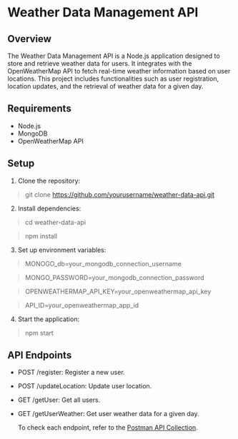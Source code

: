 # Weather Data Management API
## Overview
The Weather Data Management API is a Node.js application designed to store and retrieve weather data for users. It integrates with the OpenWeatherMap API to fetch real-time weather information based on user locations. This project includes functionalities such as user registration, location updates, and the retrieval of weather data for a given day.
## Requirements
   * Node.js
   * MongoDB
   * OpenWeatherMap API 
## Setup
1. Clone the repository:
> git clone https://github.com/yourusername/weather-data-api.git

2. Install dependencies:
> cd weather-data-api

> npm install

3. Set up environment variables:
> MONOGO_db=your_mongodb_connection_username

> MONGO_PASSWORD=your_mongodb_connection_password

> OPENWEATHERMAP_API_KEY=your_openweathermap_api_key

> API_ID=your_openweathermap_app_id
4. Start the application:
> npm start

## API Endpoints
  * POST /register: Register a new user.
  * POST /updateLocation: Update user location.
  * GET /getUser: Get all users.
  * GET /getUserWeather: Get user weather data for a given day.

    To check each endpoint, refer to the [Postman API Collection](https://api.postman.com/collections/20629426-50d7fe21-fb02-4a6b-b9ed-cfecc009df19?access_key=PMAT-01HKYGJTYQ1ST63QTHT0BE55QV).
